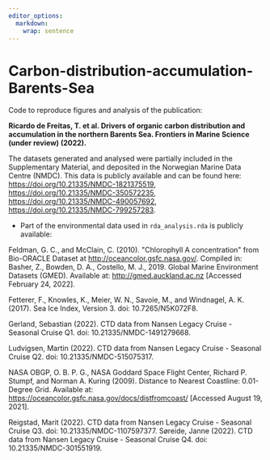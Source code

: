 ```yaml
---
editor_options: 
  markdown: 
    wrap: sentence
---
```


# Carbon-distribution-accumulation-Barents-Sea

Code to reproduce figures and analysis of the publication:

**Ricardo de Freitas, T. et al. Drivers of organic carbon distribution and accumulation in the northern Barents Sea. Frontiers in Marine Science (under review) (2022).**

The datasets generated and analysed were partially included in the Supplementary Material, and deposited in the Norwegian Marine Data Centre (NMDC).
This data is publicly available and can be found here: <https://doi.org/10.21335/NMDC-1821375519>, <https://doi.org/10.21335/NMDC-350572235>, <https://doi.org/10.21335/NMDC-490057692>, <https://doi.org/10.21335/NMDC-799257283>.

-   Part of the environmental data used in `rda_analysis.rda` is publicly available:

Feldman, G. C., and McClain, C.
(2010).
"Chlorophyll A concentration" from Bio-ORACLE Dataset at <http://oceancolor.gsfc.nasa.gov/>.
Compiled in: Basher, Z., Bowden, D. A., Costello, M. J., 2019.
Global Marine Environment Datasets (GMED).
Available at: <http://gmed.auckland.ac.nz> [Accessed February 24, 2022].

Fetterer, F., Knowles, K., Meier, W. N., Savoie, M., and Windnagel, A. K.
(2017).
Sea Ice Index, Version 3.
doi: 10.7265/N5K072F8.

Gerland, Sebastian (2022).
CTD data from Nansen Legacy Cruise - Seasonal Cruise Q1.
doi: 10.21335/NMDC-1491279668.

Ludvigsen, Martin (2022).
CTD data from Nansen Legacy Cruise - Seasonal Cruise Q2.
doi: 10.21335/NMDC-515075317.

NASA OBGP, O. B. P. G., NASA Goddard Space Flight Center, Richard P. Stumpf, and Norman A. Kuring (2009).
Distance to Nearest Coastline: 0.01-Degree Grid.
Available at: <https://oceancolor.gsfc.nasa.gov/docs/distfromcoast/> [Accessed August 19, 2021].

Reigstad, Marit (2022).
CTD data from Nansen Legacy Cruise - Seasonal Cruise Q3.
doi: 10.21335/NMDC-1107597377.
Søreide, Janne (2022).
CTD data from Nansen Legacy Cruise - Seasonal Cruise Q4.
doi: 10.21335/NMDC-301551919.
